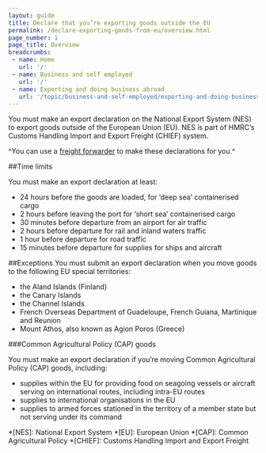 ```yaml
---
layout: guide
title: Declare that you’re exporting goods outside the EU
permalink: /declare-exporting-goods-from-eu/overview.html
page_number: 1
page_title: Overview
breadcrumbs:
 - name: Home
   url: '/'
 - name: Business and self employed
   url: '/'
 - name: Exporting and doing business abroad
   url: '/topic/business-and-self-employed/exporting-and-doing-business-abroad.html'   
---
```

You must make an export declaration on the National Export System (NES) to export goods outside of the European Union (EU). 
NES is part of HMRC’s Customs Handling Import and Export Freight (CHIEF) system. 

^You can use a [freight forwarder](http://www.bifa.org/members) to make these declarations for you.^

##Time limits 

You must make an export declaration at least: 

- 24 hours before the goods are loaded, for ‘deep sea’ containerised cargo
- 2 hours before leaving the port for ‘short sea’ containerised cargo
- 30 minutes before departure from an airport for air traffic 
- 2 hours before departure for rail and inland waters traffic
- 1 hour before departure for road traffic 
- 15 minutes before departure for supplies for ships and aircraft 

##Exceptions
You must submit an export declaration when you move goods to the following EU special territories:

- the Aland Islands (Finland)
- the Canary Islands
- the Channel Islands
- French Overseas Department of Guadeloupe, French Guiana, Martinique and Reunion    
- Mount Athos, also known as Agion Poros (Greece)

###Common Agricultural Policy (CAP) goods

You must make an export declaration if you’re moving Common Agricultural Policy (CAP) goods, including:

- supplies within the EU for providing food on seagoing vessels or aircraft serving on international routes, including intra-EU routes
- supplies to international organisations in the EU
- supplies to armed forces stationed in the territory of a member state but not serving under its command

*[NES]: National Export System
*[EU]: European Union
*[CAP]: Common Agricultural Policy
*[CHIEF]: Customs Handling Import and Export Freight
